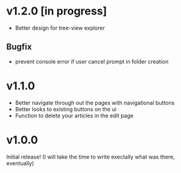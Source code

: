 # v1.2.0 [in progress]

- Better design for tree-view explorer

## Bugfix
- prevent console error if user cancel prompt in folder creation


# v1.1.0

- Better navigate through out the pages with navigational buttons
- Better looks to existing buttons on the ui
- Function to delete your articles in the edit page

# v1.0.0

Initial release! (I will take the time to write exectally what was there, eventually)

